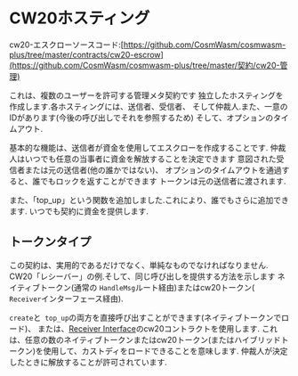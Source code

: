 # CW20ホスティング

cw20-エスクローソースコード:[https://github.com/CosmWasm/cosmwasm-plus/tree/master/contracts/cw20-escrow](https://github.com/CosmWasm/cosmwasm-plus/tree/master/契約/cw20-管理)

これは、複数のユーザーを許可する管理メタ契約です
独立したホスティングを作成します.各ホスティングには、送信者、受信者、
そして仲裁人.また、一意のIDがあります(今後の呼び出しでそれを参照するため)
そして、オプションのタイムアウト.

基本的な機能は、送信者が資金を使用してエスクローを作成することです.
仲裁人はいつでも任意の当事者に資金を解放することを決定できます
意図された受信者または元の送信者(他の誰かではない)、
オプションのタイムアウトを通過すると、誰でもロックを返すことができます
トークンは元の送信者に渡されます.

また、「top_up」という関数を追加しました.これにより、誰でもさらに追加できます.
いつでも契約に資金を提供します.

## トークンタイプ

この契約は、実用的であるだけでなく、単純なものでなければなりません.
CW20「レシーバー」の例.そして、同じ呼び出しを提供する方法を示します
ネイティブトークン(通常の `HandleMsg`ルート経由)またはcw20トークン(` Receiver`インターフェース経由).

`create`と` top_up`の両方を直接呼び出すことができます(ネイティブトークンでロード)、
または、[Receiver Interface](01-spec.md#receiver)のcw20コントラクトを使用します.
これは、任意の数のネイティブトークンまたはcw20トークン(またはハイブリッドトークン)を使用して、カストディをロードできることを意味します.
仲裁人が決定したときに解放することが許可されています.
